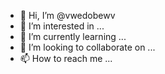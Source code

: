 - 👋 Hi, I’m @vwedobewv
- 👀 I’m interested in ...
- 🌱 I’m currently learning ...
- 💞️ I’m looking to collaborate on ...
- 📫 How to reach me ...

<!---
vwedobewv/vwedobewv is a ✨ special ✨ repository because its `README.md` (this file) appears on your GitHub profile.
You can click the Preview link to take a look at your changes.
--->
